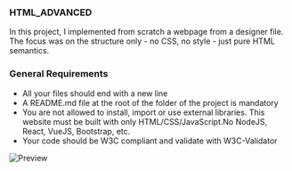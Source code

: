 ### HTML_ADVANCED
In this project, I implemented from scratch a webpage from a designer file.
The focus was on the structure only - no CSS, no style - just pure HTML semantics.

### General Requirements
- All your files should end with a new line
- A README.md file at the root of the folder of the project is mandatory
- You are not allowed to install, import or use external libraries. This website must be built with only HTML/CSS/JavaScript.No NodeJS, React, VueJS, Bootstrap, etc.
- Your code should be W3C compliant and validate with W3C-Validator

![Preview](https://github.com/GChukwudi/alu-web-development/assets/127259967/316f5872-e3ef-4b60-9f36-3888a44c88f2)
